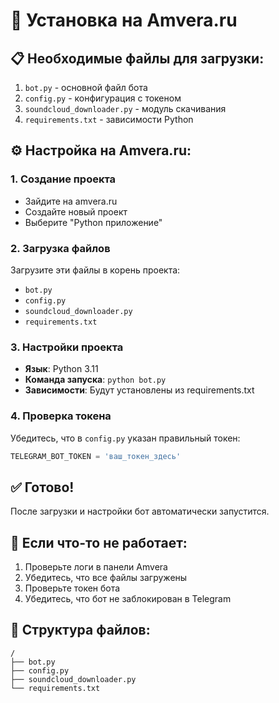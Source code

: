 # 🚀 Установка на Amvera.ru

## 📋 Необходимые файлы для загрузки:

1. `bot.py` - основной файл бота
2. `config.py` - конфигурация с токеном
3. `soundcloud_downloader.py` - модуль скачивания
4. `requirements.txt` - зависимости Python

## ⚙️ Настройка на Amvera.ru:

### 1. Создание проекта
- Зайдите на amvera.ru
- Создайте новый проект
- Выберите "Python приложение"

### 2. Загрузка файлов
Загрузите эти файлы в корень проекта:
- `bot.py`
- `config.py` 
- `soundcloud_downloader.py`
- `requirements.txt`

### 3. Настройки проекта
- **Язык**: Python 3.11
- **Команда запуска**: `python bot.py`
- **Зависимости**: Будут установлены из requirements.txt

### 4. Проверка токена
Убедитесь, что в `config.py` указан правильный токен:
```python
TELEGRAM_BOT_TOKEN = 'ваш_токен_здесь'
```

## ✅ Готово!

После загрузки и настройки бот автоматически запустится.

## 🔧 Если что-то не работает:

1. Проверьте логи в панели Amvera
2. Убедитесь, что все файлы загружены
3. Проверьте токен бота
4. Убедитесь, что бот не заблокирован в Telegram

## 📁 Структура файлов:
```
/
├── bot.py
├── config.py
├── soundcloud_downloader.py
└── requirements.txt
```
